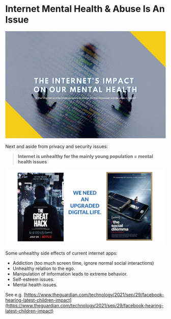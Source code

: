# **Internet Mental Health & Abuse Is An Issue**

![](img/internetmentalhealth.png)  

Next and aside from privacy and security issues:

> **Internet is unhealthy for the mainly young population = mental health issues**

![alt_text](img/documentaries.png)

Some unhealthy side effects of current internet apps:

* Addiction (too much screen time, ignore normal social interactions)
* Unhealthy relation to the ego.
* Manipulation of information leads to extreme behavior.
* Self-esteem issues.
* Mental health issues.


See e.g. [https://www.theguardian.com/technology/2021/sep/29/facebook-hearing-latest-children-impact](https://www.theguardian.com/technology/2021/sep/29/facebook-hearing-latest-children-impact)
